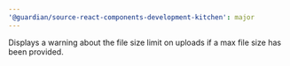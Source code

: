 ```yaml
---
'@guardian/source-react-components-development-kitchen': major
---
```


Displays a warning about the file size limit on uploads if a max file size has been provided.
